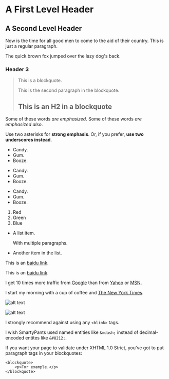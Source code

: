 A First Level Header
====================

A Second Level Header
---------------------

Now is the time for all good men to come to
the aid of their country. This is just a
regular paragraph.

The quick brown fox jumped over the lazy
dog's back.

### Header 3

> This is a blockquote.
> 
> This is the second paragraph in the blockquote.
>
> ## This is an H2 in a blockquote


Some of these words *are emphasized*.
Some of these words _are emphasized also_.

Use two asterisks for **strong emphasis**.
Or, if you prefer, __use two underscores instead__.


*   Candy.
*   Gum.
*   Booze.

+   Candy.
+   Gum.
+   Booze.

-   Candy.
-   Gum.
-   Booze.

1.  Red
2.  Green
3.  Blue

*   A list item.

    With multiple paragraphs.

*   Another item in the list.


This is an [baidu link](http://baidu.com/).

This is an [baidu link](http://baidu.com/ "With a Title").


I get 10 times more traffic from [Google][1] than from
[Yahoo][2] or [MSN][3].

[1]: http://google.com/        "Google"
[2]: http://search.yahoo.com/  "Yahoo Search"
[3]: http://search.msn.com/    "MSN Search"


I start my morning with a cup of coffee and
[The New York Times][NY Times].

[ny times]: http://www.nytimes.com/


![alt text](/path/to/img.jpg "Title")


![alt text][id]

[id]: /path/to/img.jpg "Title"


I strongly recommend against using any `<blink>` tags.

I wish SmartyPants used named entities like `&mdash;`
instead of decimal-encoded entites like `&#8212;`.


If you want your page to validate under XHTML 1.0 Strict,
you've got to put paragraph tags in your blockquotes:

    <blockquote>
        <p>For example.</p>
    </blockquote>

